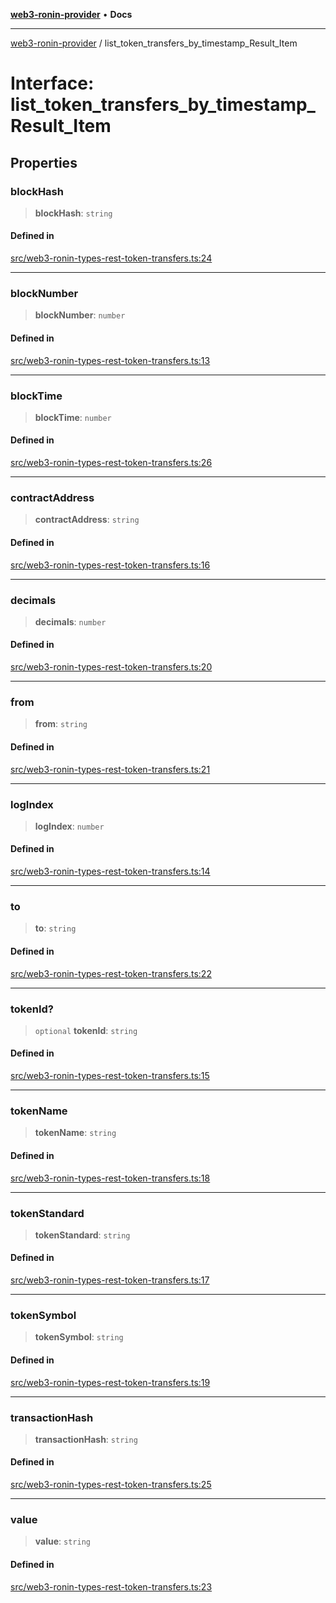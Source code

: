 [**web3-ronin-provider**](../README.md) • **Docs**

***

[web3-ronin-provider](../globals.md) / list\_token\_transfers\_by\_timestamp\_Result\_Item

# Interface: list\_token\_transfers\_by\_timestamp\_Result\_Item

## Properties

### blockHash

> **blockHash**: `string`

#### Defined in

[src/web3-ronin-types-rest-token-transfers.ts:24](https://github.com/chuacw/web3-ronin-provider/blob/dab3da736520006c9aeb4dab1fb5f7a56228c341/src/web3-ronin-types-rest-token-transfers.ts#L24)

***

### blockNumber

> **blockNumber**: `number`

#### Defined in

[src/web3-ronin-types-rest-token-transfers.ts:13](https://github.com/chuacw/web3-ronin-provider/blob/dab3da736520006c9aeb4dab1fb5f7a56228c341/src/web3-ronin-types-rest-token-transfers.ts#L13)

***

### blockTime

> **blockTime**: `number`

#### Defined in

[src/web3-ronin-types-rest-token-transfers.ts:26](https://github.com/chuacw/web3-ronin-provider/blob/dab3da736520006c9aeb4dab1fb5f7a56228c341/src/web3-ronin-types-rest-token-transfers.ts#L26)

***

### contractAddress

> **contractAddress**: `string`

#### Defined in

[src/web3-ronin-types-rest-token-transfers.ts:16](https://github.com/chuacw/web3-ronin-provider/blob/dab3da736520006c9aeb4dab1fb5f7a56228c341/src/web3-ronin-types-rest-token-transfers.ts#L16)

***

### decimals

> **decimals**: `number`

#### Defined in

[src/web3-ronin-types-rest-token-transfers.ts:20](https://github.com/chuacw/web3-ronin-provider/blob/dab3da736520006c9aeb4dab1fb5f7a56228c341/src/web3-ronin-types-rest-token-transfers.ts#L20)

***

### from

> **from**: `string`

#### Defined in

[src/web3-ronin-types-rest-token-transfers.ts:21](https://github.com/chuacw/web3-ronin-provider/blob/dab3da736520006c9aeb4dab1fb5f7a56228c341/src/web3-ronin-types-rest-token-transfers.ts#L21)

***

### logIndex

> **logIndex**: `number`

#### Defined in

[src/web3-ronin-types-rest-token-transfers.ts:14](https://github.com/chuacw/web3-ronin-provider/blob/dab3da736520006c9aeb4dab1fb5f7a56228c341/src/web3-ronin-types-rest-token-transfers.ts#L14)

***

### to

> **to**: `string`

#### Defined in

[src/web3-ronin-types-rest-token-transfers.ts:22](https://github.com/chuacw/web3-ronin-provider/blob/dab3da736520006c9aeb4dab1fb5f7a56228c341/src/web3-ronin-types-rest-token-transfers.ts#L22)

***

### tokenId?

> `optional` **tokenId**: `string`

#### Defined in

[src/web3-ronin-types-rest-token-transfers.ts:15](https://github.com/chuacw/web3-ronin-provider/blob/dab3da736520006c9aeb4dab1fb5f7a56228c341/src/web3-ronin-types-rest-token-transfers.ts#L15)

***

### tokenName

> **tokenName**: `string`

#### Defined in

[src/web3-ronin-types-rest-token-transfers.ts:18](https://github.com/chuacw/web3-ronin-provider/blob/dab3da736520006c9aeb4dab1fb5f7a56228c341/src/web3-ronin-types-rest-token-transfers.ts#L18)

***

### tokenStandard

> **tokenStandard**: `string`

#### Defined in

[src/web3-ronin-types-rest-token-transfers.ts:17](https://github.com/chuacw/web3-ronin-provider/blob/dab3da736520006c9aeb4dab1fb5f7a56228c341/src/web3-ronin-types-rest-token-transfers.ts#L17)

***

### tokenSymbol

> **tokenSymbol**: `string`

#### Defined in

[src/web3-ronin-types-rest-token-transfers.ts:19](https://github.com/chuacw/web3-ronin-provider/blob/dab3da736520006c9aeb4dab1fb5f7a56228c341/src/web3-ronin-types-rest-token-transfers.ts#L19)

***

### transactionHash

> **transactionHash**: `string`

#### Defined in

[src/web3-ronin-types-rest-token-transfers.ts:25](https://github.com/chuacw/web3-ronin-provider/blob/dab3da736520006c9aeb4dab1fb5f7a56228c341/src/web3-ronin-types-rest-token-transfers.ts#L25)

***

### value

> **value**: `string`

#### Defined in

[src/web3-ronin-types-rest-token-transfers.ts:23](https://github.com/chuacw/web3-ronin-provider/blob/dab3da736520006c9aeb4dab1fb5f7a56228c341/src/web3-ronin-types-rest-token-transfers.ts#L23)
